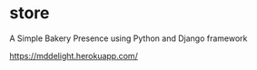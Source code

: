 # store
A Simple Bakery Presence using Python and Django framework

https://mddelight.herokuapp.com/
